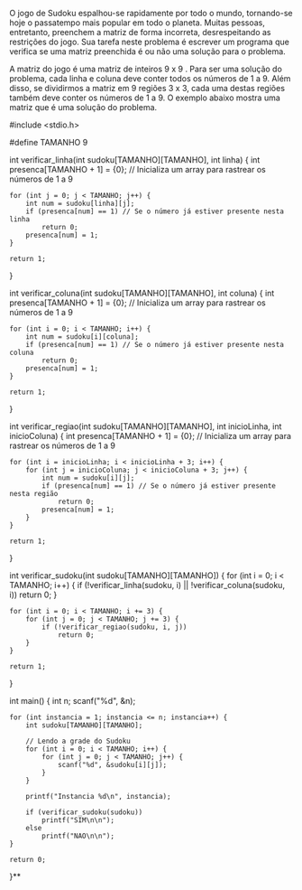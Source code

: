 O jogo de Sudoku espalhou-se rapidamente por todo o mundo, tornando-se hoje o passatempo mais popular em todo o planeta. Muitas pessoas, entretanto, preenchem a matriz de forma incorreta, desrespeitando as restrições do jogo. Sua tarefa neste problema é escrever um programa que verifica se uma matriz preenchida é ou não uma solução para o problema.

A matriz do jogo é uma matriz de inteiros 9 x 9 . Para ser uma solução do problema, cada linha e coluna deve conter todos os números de 1 a 9. Além disso, se dividirmos a matriz em 9 regiões 3 x 3, cada uma destas regiões também deve conter os números de 1 a 9. O exemplo abaixo mostra uma matriz que é uma solução do problema.



#include <stdio.h>

#define TAMANHO 9

int verificar_linha(int sudoku[TAMANHO][TAMANHO], int linha) {
    int presenca[TAMANHO + 1] = {0}; // Inicializa um array para rastrear os números de 1 a 9

    for (int j = 0; j < TAMANHO; j++) {
        int num = sudoku[linha][j];
        if (presenca[num] == 1) // Se o número já estiver presente nesta linha
            return 0;
        presenca[num] = 1;
    }

    return 1;
}

int verificar_coluna(int sudoku[TAMANHO][TAMANHO], int coluna) {
    int presenca[TAMANHO + 1] = {0}; // Inicializa um array para rastrear os números de 1 a 9

    for (int i = 0; i < TAMANHO; i++) {
        int num = sudoku[i][coluna];
        if (presenca[num] == 1) // Se o número já estiver presente nesta coluna
            return 0;
        presenca[num] = 1;
    }

    return 1;
}

int verificar_regiao(int sudoku[TAMANHO][TAMANHO], int inicioLinha, int inicioColuna) {
    int presenca[TAMANHO + 1] = {0}; // Inicializa um array para rastrear os números de 1 a 9

    for (int i = inicioLinha; i < inicioLinha + 3; i++) {
        for (int j = inicioColuna; j < inicioColuna + 3; j++) {
            int num = sudoku[i][j];
            if (presenca[num] == 1) // Se o número já estiver presente nesta região
                return 0;
            presenca[num] = 1;
        }
    }

    return 1;
}

int verificar_sudoku(int sudoku[TAMANHO][TAMANHO]) {
    for (int i = 0; i < TAMANHO; i++) {
        if (!verificar_linha(sudoku, i) || !verificar_coluna(sudoku, i))
            return 0;
    }

    for (int i = 0; i < TAMANHO; i += 3) {
        for (int j = 0; j < TAMANHO; j += 3) {
            if (!verificar_regiao(sudoku, i, j))
                return 0;
        }
    }

    return 1;
}

int main() {
    int n;
    scanf("%d", &n);

    for (int instancia = 1; instancia <= n; instancia++) {
        int sudoku[TAMANHO][TAMANHO];

        // Lendo a grade do Sudoku
        for (int i = 0; i < TAMANHO; i++) {
            for (int j = 0; j < TAMANHO; j++) {
                scanf("%d", &sudoku[i][j]);
            }
        }

        printf("Instancia %d\n", instancia);

        if (verificar_sudoku(sudoku))
            printf("SIM\n\n");
        else
            printf("NAO\n\n");
    }

    return 0;
}**
